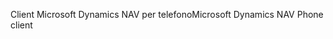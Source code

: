 <span data-ttu-id="d517c-101">Client Microsoft Dynamics NAV per telefono</span><span class="sxs-lookup"><span data-stu-id="d517c-101">Microsoft Dynamics NAV Phone client</span></span>